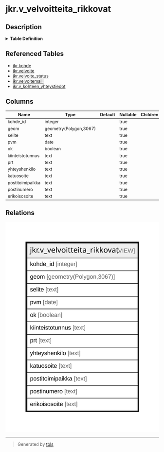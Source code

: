# jkr.v_velvoitteita_rikkovat

## Description

<details>
<summary><strong>Table Definition</strong></summary>

```sql
CREATE VIEW v_velvoitteita_rikkovat AS (
 SELECT k.id AS kohde_id,
    k.geom,
    vm.selite,
    vs.pvm,
    vs.ok,
    yht.kiinteistotunnus,
    yht.prt,
    yht.yhteyshenkilo,
    yht.katuosoite,
    yht.postitoimipaikka,
    yht.postinumero,
    yht.erikoisosoite
   FROM ((((jkr.kohde k
     JOIN jkr.velvoite v ON ((k.id = v.kohde_id)))
     JOIN ( SELECT velvoite_status.id,
            velvoite_status.pvm,
            velvoite_status.ok,
            velvoite_status.velvoite_id,
            velvoite_status.tallennuspvm,
            row_number() OVER (PARTITION BY velvoite_status.velvoite_id ORDER BY velvoite_status.pvm DESC) AS row_number
           FROM jkr.velvoite_status) vs ON (((v.id = vs.velvoite_id) AND (vs.row_number = 1))))
     JOIN jkr.velvoitemalli vm ON ((vm.id = v.velvoitemalli_id)))
     LEFT JOIN jkr.v_kohteen_yhteystiedot yht ON ((k.id = yht.kohde_id)))
  WHERE ((k.voimassaolo @> CURRENT_DATE) AND (NOT vs.ok))
)
```

</details>

## Referenced Tables

- [jkr.kohde](jkr.kohde.md)
- [jkr.velvoite](jkr.velvoite.md)
- [jkr.velvoite_status](jkr.velvoite_status.md)
- [jkr.velvoitemalli](jkr.velvoitemalli.md)
- [jkr.v_kohteen_yhteystiedot](jkr.v_kohteen_yhteystiedot.md)

## Columns

| Name | Type | Default | Nullable | Children | Parents | Comment |
| ---- | ---- | ------- | -------- | -------- | ------- | ------- |
| kohde_id | integer |  | true |  |  |  |
| geom | geometry(Polygon,3067) |  | true |  |  |  |
| selite | text |  | true |  |  |  |
| pvm | date |  | true |  |  |  |
| ok | boolean |  | true |  |  |  |
| kiinteistotunnus | text |  | true |  |  |  |
| prt | text |  | true |  |  |  |
| yhteyshenkilo | text |  | true |  |  |  |
| katuosoite | text |  | true |  |  |  |
| postitoimipaikka | text |  | true |  |  |  |
| postinumero | text |  | true |  |  |  |
| erikoisosoite | text |  | true |  |  |  |

## Relations

![er](jkr.v_velvoitteita_rikkovat.svg)

---

> Generated by [tbls](https://github.com/k1LoW/tbls)

